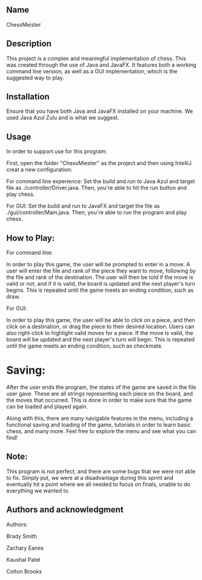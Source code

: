 ## Name
ChessMeister

## Description
This project is a complex and meaningful implementation of chess. This was created through the use of Java and JavaFX. It features both a working command line version, as well as a GUI implementation, which is the suggested way to play.

## Installation
Ensure that you have both Java and JavaFX installed on your machine. We used Java Azul Zulu and is what we suggest.

## Usage
In order to support use for this program:

First, open the folder "ChessMiester" as the project and then using IntelliJ creat a new configuration:

For command line experience:
Set the build and run to Java Azul and target file as ./controller/Driver.java.
Then, you're able to hit the run button and play chess.
        
For GUI:
Set the build and run to JavaFX and target the file as ./gui/controller/Main.java.
Then, you're able to run the program and play chess.


## How to Play:
For command line:
    
In order to play this game, the user will be prompted to enter in a move. A user will enter
the file and rank of the piece they want to move, following by the file and rank of the
destination. The user will then be told if the move is valid or not, and if it is valid, the
board is updated and the next player's turn begins. This is repeated until the game meets an
ending condition, such as draw.


For GUI:

In order to play this game, the user will be able to click on a piece, and then click on a
destination, or drag the piece to their desired location. Users can also right-click to
highlight valid moves for a piece. If the move is valid, the board will be updated and the
next player's turn will begin. This is repeated until the game meets an ending condition,
such as checkmate.

# Saving:
After the user ends the program, the states of the game are saved in the file user gave. These
are all strings representing each piece on the board, and the moves that occurred. This is
done in order to make sure that the game can be loaded and played again.

Along with this, there are many navigable features in the menu, including a functional saving
and loading of the game, tutorials in order to learn basic chess, and many more. Feel free to
explore the menu and see what you can find!

## Note:
This program is not perfect, and there are some bugs that we were not able to fix.
Simply put, we were at a disadvantage during this sprint and eventually hit a point
where we all needed to focus on finals, unable to do everything we wanted to.

## Authors and acknowledgment
Authors:

Brady Smith

Zachary Eanes

Kaushal Patel

Colton Brooks